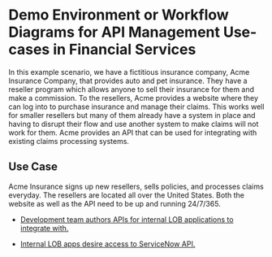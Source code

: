 # Demo Environment or Workflow Diagrams for API Management Use-cases in Financial Services 

In this example scenario, we have a fictitious insurance company, Acme Insurance Company, that provides auto and pet insurance. They have a reseller program which allows anyone to sell their insurance for them and make a commission. To the resellers, Acme provides a website where they can log into to purchase insurance and manage their claims. This works well for smaller resellers but many of them already have a system in place and having to disrupt their flow and use another system to make claims will not work for them. Acme provides an API that can be used for integrating with existing claims processing systems.

## Use Case
Acme Insurance signs up new resellers, sells policies, and  processes claims everyday. The resellers are located all over the United States. Both the website as well as the API need to be up and running 24/7/365. 


- [Development team authors APIs for internal LOB applications to integrate with.](https://github.com/aarsan/apim/tree/master/onprem-legacy-api)

- [Internal LOB apps desire access to ServiceNow API.](https://github.com/aarsan/apim/tree/master/expose-saas-api)

